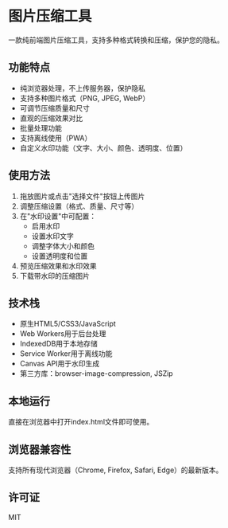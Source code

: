 # 图片压缩工具

一款纯前端图片压缩工具，支持多种格式转换和压缩，保护您的隐私。

## 功能特点

- 纯浏览器处理，不上传服务器，保护隐私
- 支持多种图片格式（PNG, JPEG, WebP）
- 可调节压缩质量和尺寸
- 直观的压缩效果对比
- 批量处理功能
- 支持离线使用（PWA）
- 自定义水印功能（文字、大小、颜色、透明度、位置）

## 使用方法

1. 拖放图片或点击"选择文件"按钮上传图片
2. 调整压缩设置（格式、质量、尺寸等）
3. 在"水印设置"中可配置：
   - 启用水印
   - 设置水印文字
   - 调整字体大小和颜色
   - 设置透明度和位置
4. 预览压缩效果和水印效果
5. 下载带水印的压缩图片

## 技术栈

- 原生HTML5/CSS3/JavaScript
- Web Workers用于后台处理
- IndexedDB用于本地存储
- Service Worker用于离线功能
- Canvas API用于水印生成
- 第三方库：browser-image-compression, JSZip

## 本地运行

直接在浏览器中打开index.html文件即可使用。

## 浏览器兼容性

支持所有现代浏览器（Chrome, Firefox, Safari, Edge）的最新版本。

## 许可证

MIT